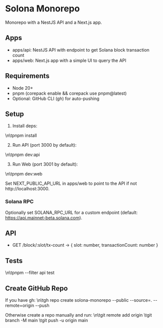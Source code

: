 # Solona Monorepo

Monorepo with a NestJS API and a Next.js app.

## Apps
- apps/api: NestJS API with endpoint to get Solana block transaction count
- apps/web: Next.js app with a simple UI to query the API

## Requirements
- Node 20+
- pnpm (corepack enable && corepack use pnpm@latest)
- Optional: GitHub CLI (gh) for auto-pushing

## Setup
1. Install deps:

\n\tpnpm install

2. Run API (port 3000 by default):

\n\tpnpm dev:api

3. Run Web (port 3001 by default):

\n\tpnpm dev:web

Set NEXT_PUBLIC_API_URL in apps/web to point to the API if not http://localhost:3000.

### Solana RPC
Optionally set SOLANA_RPC_URL for a custom endpoint (default: https://api.mainnet-beta.solana.com).

## API
- GET /block/:slot/tx-count → { slot: number, transactionCount: number }

## Tests
\n\tpnpm --filter api test

## Create GitHub Repo
If you have gh:
\n\tgh repo create solona-monorepo --public --source=. --remote=origin --push

Otherwise create a repo manually and run:
\n\tgit remote add origin <your-repo-url>
\tgit branch -M main
\tgit push -u origin main

